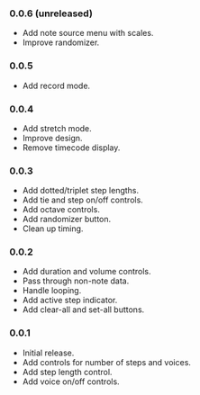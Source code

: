 ### 0.0.6 (unreleased)

* Add note source menu with scales.
* Improve randomizer.

### 0.0.5

* Add record mode.

### 0.0.4

* Add stretch mode.
* Improve design.
* Remove timecode display.

### 0.0.3

* Add dotted/triplet step lengths.
* Add tie and step on/off controls.
* Add octave controls.
* Add randomizer button.
* Clean up timing.

### 0.0.2

* Add duration and volume controls.
* Pass through non-note data.
* Handle looping.
* Add active step indicator.
* Add clear-all and set-all buttons.

### 0.0.1

* Initial release.
* Add controls for number of steps and voices.
* Add step length control.
* Add voice on/off controls.
